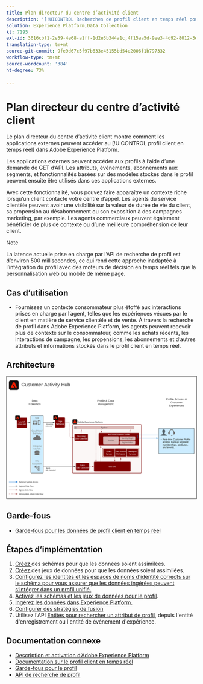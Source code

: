 ```yaml
---
title: Plan directeur du centre d’activité client
description: '[!UICONTROL Recherches de profil client en temps réel pour fournir un contexte pour l’aide et les ventes assistées par un agent.]'
solution: Experience Platform,Data Collection
kt: 7195
exl-id: 3616cbf1-2e59-4e68-a1ff-1d2e3b344a1c,4f15aa5d-9ee3-4d92-8012-3e2f0c0d615f
translation-type: tm+mt
source-git-commit: 9fe9d67c5f97b633e45155bd54e2006f1b797332
workflow-type: tm+mt
source-wordcount: '384'
ht-degree: 73%

---
```


# Plan directeur du centre d’activité client

Le plan directeur du centre d’activité client montre comment les applications externes peuvent accéder au [!UICONTROL profil client en temps réel] dans Adobe Experience Platform.

Les applications externes peuvent accéder aux profils à l’aide d’une demande de GET d’API. Les attributs, événements, abonnements aux segments, et fonctionnalités basées sur des modèles stockés dans le profil peuvent ensuite être utilisés dans ces applications externes.

Avec cette fonctionnalité, vous pouvez faire apparaître un contexte riche lorsqu’un client contacte votre centre d’appel. Les agents du service clientèle peuvent avoir une visibilité sur la valeur de durée de vie du client, sa propension au désabonnement ou son exposition à des campagnes marketing, par exemple. Les agents commerciaux peuvent également bénéficier de plus de contexte ou d’une meilleure compréhension de leur client.

>[!NOTE]
>
>La latence actuelle prise en charge par l’API de recherche de profil est d’environ 500 millisecondes, ce qui rend cette approche inadaptée à l’intégration du profil avec des moteurs de décision en temps réel tels que la personnalisation web ou mobile de même page.

## Cas d’utilisation

* Fournissez un contexte consommateur plus étoffé aux interactions prises en charge par l’agent, telles que les expériences vécues par le client en matière de service clientèle et de vente. À travers la recherche de profil dans Adobe Experience Platform, les agents peuvent recevoir plus de contexte sur le consommateur, comme les achats récents, les interactions de campagne, les propensions, les abonnements et d’autres attributs et informations stockés dans le profil client en temps réel.

## Architecture

<img src="assets/customer_activity_hub.svg" alt="Architecture de référence pour le plan directeur du centre d’activité client" style="border:1px solid #4a4a4a" />


## Garde-fous

* [Garde-fous pour les données de profil client en temps réel](https://experienceleague.adobe.com/docs/experience-platform/profile/guardrails.html?lang=fr)

## Étapes d’implémentation

1. [Créez ](https://experienceleague.adobe.com/docs/platform-learn/tutorials/schemas/create-a-schema.html) des schémas pour que les données soient assimilées.
1. [Créez ](https://experienceleague.adobe.com/docs/platform-learn/tutorials/data-ingestion/create-datasets-and-ingest-data.html) des jeux de données pour que les données soient assimilées.
1. [Configurez les identités et les espaces de noms d’identité corrects sur le schéma pour vous assurer que les données ingérées peuvent s’intégrer dans un profil unifié.](https://experienceleague.adobe.com/docs/platform-learn/tutorials/identities/label-ingest-and-verify-identity-data.html)
1. [Activez les schémas et les jeux de données pour le profil](https://experienceleague.adobe.com/docs/platform-learn/tutorials/profiles/bring-data-into-the-real-time-customer-profile.html).
1. [Ingérez les données dans Experience Platform.](https://experienceleague.adobe.com/?recommended=ExperiencePlatform-D-1-2020.1.dataingestion)
1. [Configurer des stratégies de fusion](https://experienceleague.adobe.com/docs/platform-learn/tutorials/profiles/create-merge-policies.html)
1. Utilisez l&#39;API [Entités pour rechercher un attribut de profil](https://experienceleague.adobe.com/docs/experience-platform/profile/api/entities.html), depuis l&#39;entité d&#39;enregistrement ou l&#39;entité de événement d&#39;expérience.

## Documentation connexe

* [Description et activation d’Adobe Experience Platform](https://helpx.adobe.com/fr/legal/product-descriptions/adobe-experience-platform0.html)
* [Documentation sur le profil client en temps réel](https://experienceleague.adobe.com/docs/experience-platform/profile/home.html?lang=fr)
* [Garde-fous pour le profil](https://experienceleague.adobe.com/docs/experience-platform/profile/guardrails.html)
* [API de recherche de profil](https://www.adobe.io/apis/experienceplatform/home/api-reference.html)
